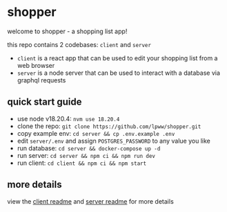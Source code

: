 # shopper

welcome to shopper - a shopping list app!

this repo contains 2 codebases: `client` and `server`

- `client` is a react app that can be used to edit your shopping list from a web browser
- `server` is a node server that can be used to interact with a database via graphql requests

## quick start guide

- use node v18.20.4: `nvm use 18.20.4`
- clone the repo: `git clone https://github.com/lpww/shopper.git`
- copy example env: `cd server && cp .env.example .env`
- edit `server/.env` and assign `POSTGRES_PASSWORD` to any value you like
- run database: `cd server && docker-compose up -d`
- run server: `cd server && npm ci && npm run dev`
- run client: `cd client && npm ci && npm start`

## more details

view the [client readme](https://www.github.com/lpww/shopper/tree/master/client/README.md) and [server readme](https://www.github.com/lpww/shopper/tree/master/server/README.md) for more details
